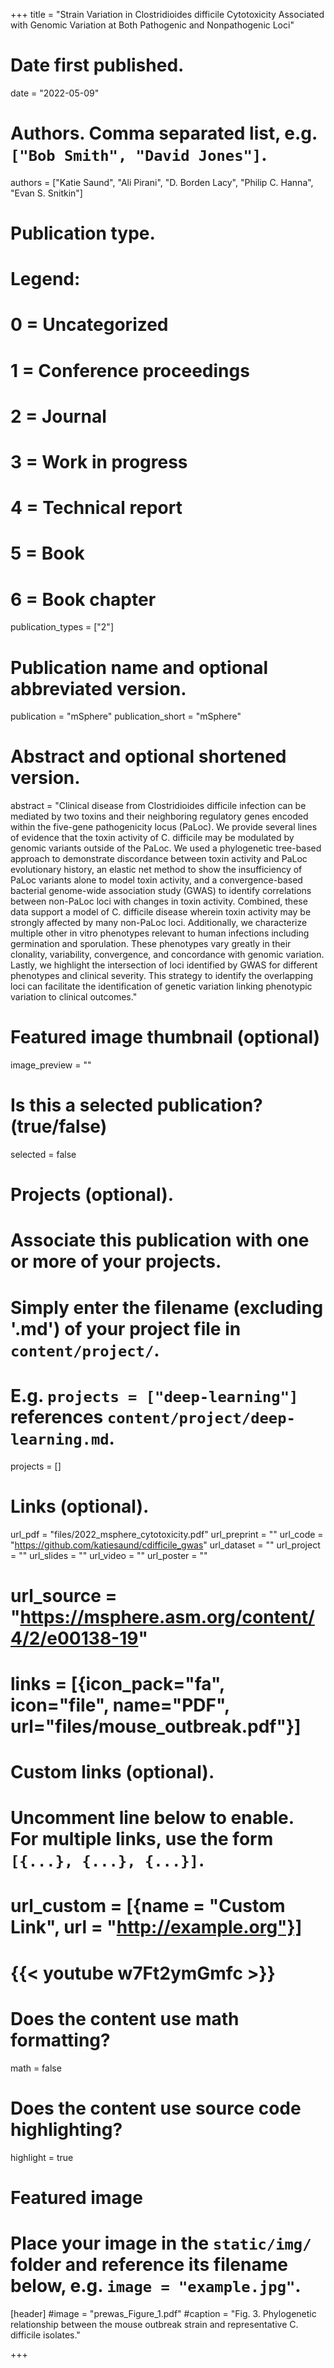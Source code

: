 +++
title = "Strain Variation in Clostridioides difficile Cytotoxicity Associated with Genomic Variation at Both Pathogenic and Nonpathogenic Loci"

# Date first published.
date = "2022-05-09"

# Authors. Comma separated list, e.g. `["Bob Smith", "David Jones"]`.
authors = ["Katie Saund", "Ali Pirani", "D. Borden Lacy", "Philip C. Hanna", "Evan S. Snitkin"]
# Publication type.
# Legend:
# 0 = Uncategorized
# 1 = Conference proceedings
# 2 = Journal
# 3 = Work in progress
# 4 = Technical report
# 5 = Book
# 6 = Book chapter
publication_types = ["2"]

# Publication name and optional abbreviated version.
publication = "mSphere"
publication_short = "mSphere"

# Abstract and optional shortened version.
abstract = "Clinical disease from Clostridioides difficile infection can be mediated by two toxins and their neighboring regulatory genes encoded within the five-gene pathogenicity locus (PaLoc). We provide several lines of evidence that the toxin activity of C. difficile may be modulated by genomic variants outside of the PaLoc. We used a phylogenetic tree-based approach to demonstrate discordance between toxin activity and PaLoc evolutionary history, an elastic net method to show the insufficiency of PaLoc variants alone to model toxin activity, and a convergence-based bacterial genome-wide association study (GWAS) to identify correlations between non-PaLoc loci with changes in toxin activity. Combined, these data support a model of C. difficile disease wherein toxin activity may be strongly affected by many non-PaLoc loci. Additionally, we characterize multiple other in vitro phenotypes relevant to human infections including germination and sporulation. These phenotypes vary greatly in their clonality, variability, convergence, and concordance with genomic variation. Lastly, we highlight the intersection of loci identified by GWAS for different phenotypes and clinical severity. This strategy to identify the overlapping loci can facilitate the identification of genetic variation linking phenotypic variation to clinical outcomes."

# Featured image thumbnail (optional)
image_preview = ""

# Is this a selected publication? (true/false)
selected = false

# Projects (optional).
#   Associate this publication with one or more of your projects.
#   Simply enter the filename (excluding '.md') of your project file in `content/project/`.
#   E.g. `projects = ["deep-learning"]` references `content/project/deep-learning.md`.
projects = []

# Links (optional).
url_pdf = "files/2022_msphere_cytotoxicity.pdf"
url_preprint = ""
url_code = "https://github.com/katiesaund/cdifficile_gwas"
url_dataset = ""
url_project = ""
url_slides = ""
url_video = ""
url_poster = ""
# url_source = "https://msphere.asm.org/content/4/2/e00138-19"
# links = [{icon_pack="fa", icon="file", name="PDF", url="files/mouse_outbreak.pdf"}]

# Custom links (optional).
#   Uncomment line below to enable. For multiple links, use the form `[{...}, {...}, {...}]`.
# url_custom = [{name = "Custom Link", url = "http://example.org"}]
# {{< youtube w7Ft2ymGmfc >}}

# Does the content use math formatting?
math = false

# Does the content use source code highlighting?
highlight = true

# Featured image
# Place your image in the `static/img/` folder and reference its filename below, e.g. `image = "example.jpg"`.
[header]
#image = "prewas_Figure_1.pdf"
#caption = "Fig. 3. Phylogenetic relationship between the mouse outbreak strain and representative C. difficile isolates."

+++
